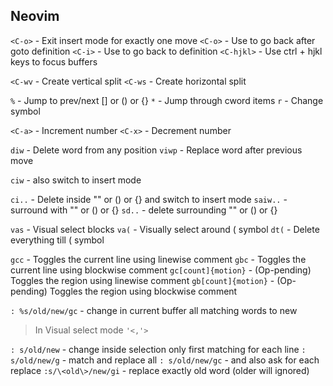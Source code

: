 ## Neovim

`<C-o>` - Exit insert mode for exactly one move
`<C-o>` - Use to go back after goto definition
`<C-i>` - Use to go back to definition
`<C-hjkl>` - Use ctrl + hjkl keys to focus buffers

`<C-wv` - Create vertical split
`<C-ws` - Create horizontal split

`%` - Jump to prev/next [] or () or {}
`*` - Jump through cword items
`r` - Change symbol

`<C-a>` - Increment number
`<C-x>` - Decrement number

`diw` - Delete word from any position
`viwp` - Replace word after previous move

`ciw` - also switch to insert mode

`ci..` - Delete inside "" or () or {} and switch to insert mode
`saiw..` - surround with "" or () or {}
`sd..` - delete surrounding "" or () or {}

`vas` - Visual select blocks
`va(` - Visually select around ( symbol
`dt(` - Delete everything till ( symbol

`gcc` - Toggles the current line using linewise comment
`gbc` - Toggles the current line using blockwise comment
`gc[count]{motion}` - (Op-pending) Toggles the region using linewise comment
`gb[count]{motion}` - (Op-pending) Toggles the region using blockwise comment

`: %s/old/new/gc` - change in current buffer all matching words to new

> In Visual select mode `'<,'>`

`: s/old/new` - change inside selection only first matching for each line
`: s/old/new/g` - match and replace all
`: s/old/new/gc` - and also ask for each replace
`:s/\<old\>/new/gi` - replace exactly old word (older will ignored)
